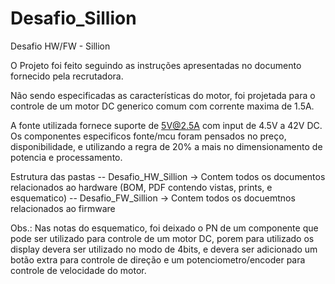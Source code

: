 # Desafio_Sillion
Desafio HW/FW - Sillion

O Projeto foi feito seguindo as instruções apresentadas no documento fornecido pela recrutadora.

Não sendo especificadas as características do motor, foi projetada para o controle de um motor DC generico comum com corrente maxima de 1.5A.

A fonte utilizada fornece suporte de 5V@2.5A com input de 4.5V a 42V DC.
Os componentes especificos fonte/mcu foram pensados no preço, disponibilidade, e utilizando a regra de 20% a mais no dimensionamento de potencia e processamento. 

Estrutura das pastas 
-- Desafio_HW_Sillion -> Contem todos os documentos relacionados ao hardware (BOM, PDF contendo vistas, prints, e esquematico)
-- Desafio_FW_Sillion -> Contem todos os docuemtnos relacionados ao firmware

Obs.: Nas notas do esquematico, foi deixado o PN de um componente que pode ser utilizado para controle de um motor DC, porem para utilizado os display devera ser utilizado no modo de 4bits, e devera ser adicionado um botão extra para controle de direção e um potenciometro/encoder para controle de velocidade do motor.
